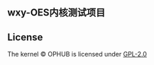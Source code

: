 ## wxy-OES内核测试项目

## License

The kernel © OPHUB is licensed under [GPL-2.0](https://github.com/ophub/kernel/blob/main/LICENSE)
